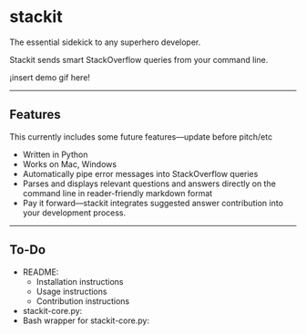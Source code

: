 # stackit

The essential sidekick to any superhero developer.

Stackit sends smart StackOverflow queries from your command line.

¡insert demo gif here!

***

## Features

This currently includes some future features––update before pitch/etc

+ Written in Python
+ Works on Mac, Windows
+ Automatically pipe error messages into StackOverflow queries
+ Parses and displays relevant questions and answers directly on the command line in reader-friendly markdown format
+ Pay it forward––stackit integrates suggested answer contribution into your development process.


***

## To-Do

+ README:
    + Installation instructions
    + Usage instructions
    + Contribution instructions
+ stackit-core.py:
+ Bash wrapper for stackit-core.py:
